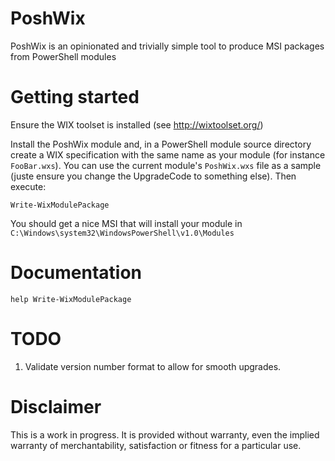 # PoshWix
PoshWix is an opinionated and trivially simple tool to produce MSI packages from PowerShell modules

# Getting started

Ensure the WIX toolset is installed (see http://wixtoolset.org/)

Install the PoshWix module and, in a PowerShell module source directory create 
a WIX specification with the same name as your module (for instance `FooBar.wxs`). You can use
the current module's `PoshWix.wxs` file as a sample (juste ensure you change the 
UpgradeCode to something else). Then execute:

    Write-WixModulePackage

You should get a nice MSI that will install your module in `C:\Windows\system32\WindowsPowerShell\v1.0\Modules`

# Documentation

    help Write-WixModulePackage

# TODO

1. Validate version number format to allow for smooth upgrades.
  
# Disclaimer

This is a work in progress. It is provided without warranty, 
even the implied warranty of merchantability, satisfaction or 
fitness for a particular use.
